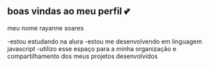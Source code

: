 ## boas vindas ao meu perfil 💕

meu nome rayanne soares

-estou estudando na alura 
-estou me desenvolvendo em linguagem javascript
-utilizo esse espaço para a minha organização e compartilhamento dos meus projetos desenvolvidos

